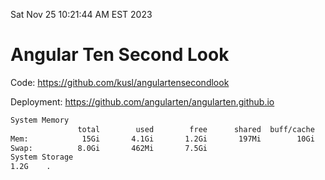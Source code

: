 Sat Nov 25 10:21:44 AM EST 2023

# Angular Ten Second Look

Code: https://github.com/kusl/angulartensecondlook

Deployment: https://github.com/angularten/angularten.github.io

```bash
System Memory
               total        used        free      shared  buff/cache   available
Mem:            15Gi       4.1Gi       1.2Gi       197Mi        10Gi        11Gi
Swap:          8.0Gi       462Mi       7.5Gi
System Storage
1.2G	.
```
